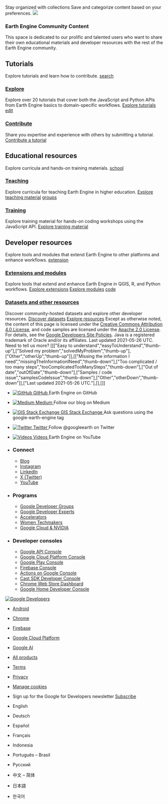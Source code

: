  
Stay organized with collections  Save and categorize content based on your preferences. 
![](https://developers.google.com/static/earth-engine/images/community.jpg)
###  Earth Engine Community Content 
This space is dedicated to our prolific and talented users who want to share their own educational materials and developer resources with the rest of the Earth Engine community. 
##  Tutorials 
Explore tutorials and learn how to contribute. 
[ search  ](https://developers.google.com/earth-engine/tutorials/community/explore)
###  [ Explore ](https://developers.google.com/earth-engine/tutorials/community/explore)
Explore over 20 tutorials that cover both the JavaScript and Python APIs from Earth Engine basics to domain-specific workflows. 
[Explore tutorials](https://developers.google.com/earth-engine/tutorials/community/explore)
[ edit  ](https://developers.google.com/earth-engine/tutorials/community/write)
###  [ Contribute ](https://developers.google.com/earth-engine/tutorials/community/write)
Share you expertise and experience with others by submitting a tutorial. 
[Contribute a tutorial](https://developers.google.com/earth-engine/tutorials/community/write)
##  Educational resources 
Explore curricula and hands-on training materials. 
[ school  ](https://developers.google.com/earth-engine/tutorials/edu)
###  [ Teaching ](https://developers.google.com/earth-engine/tutorials/edu)
Explore curricula for teaching Earth Engine in higher education. 
[Explore teaching material](https://developers.google.com/earth-engine/tutorials/edu)
[ groups  ](https://developers.google.com/earth-engine/tutorials/ttt)
###  [ Training ](https://developers.google.com/earth-engine/tutorials/ttt)
Explore training material for hands-on coding workshops using the JavaScript API. 
[Explore training material](https://developers.google.com/earth-engine/tutorials/ttt)
##  Developer resources 
Explore tools and modules that extend Earth Engine to other platforms and enhance workflows. 
[ extension  ](https://developers.google.com/earth-engine/tutorials/community/developer-resources#extensions)
###  [ Extensions and modules ](https://developers.google.com/earth-engine/tutorials/community/developer-resources#extensions)
Explore tools that extend and enhance Earth Engine in QGIS, R, and Python workflows. 
[Explore extensions](https://developers.google.com/earth-engine/tutorials/community/developer-resources#extensions) [Explore modules](https://developers.google.com/earth-engine/tutorials/community/developer-resources#modules)
[ code  ](https://developers.google.com/earth-engine/tutorials/community/developer-resources#datasets)
###  [ Datasets and other resources ](https://developers.google.com/earth-engine/tutorials/community/developer-resources#datasets)
Discover community-hosted datasets and explore other developer resources. 
[Discover datasets](https://developers.google.com/earth-engine/tutorials/community/developer-resources#datasets) [Explore resources](https://developers.google.com/earth-engine/tutorials/community/developer-resources#other_resources)
Except as otherwise noted, the content of this page is licensed under the [Creative Commons Attribution 4.0 License](https://creativecommons.org/licenses/by/4.0/), and code samples are licensed under the [Apache 2.0 License](https://www.apache.org/licenses/LICENSE-2.0). For details, see the [Google Developers Site Policies](https://developers.google.com/site-policies). Java is a registered trademark of Oracle and/or its affiliates.
Last updated 2021-05-26 UTC.
Need to tell us more?  [[["Easy to understand","easyToUnderstand","thumb-up"],["Solved my problem","solvedMyProblem","thumb-up"],["Other","otherUp","thumb-up"]],[["Missing the information I need","missingTheInformationINeed","thumb-down"],["Too complicated / too many steps","tooComplicatedTooManySteps","thumb-down"],["Out of date","outOfDate","thumb-down"],["Samples / code issue","samplesCodeIssue","thumb-down"],["Other","otherDown","thumb-down"]],["Last updated 2021-05-26 UTC."],[],[]] 
  * [ ![GitHub](https://developers.google.com/static/site-assets/logo-github.svg) GitHub  ](https://github.com/google/earthengine-api)
Earth Engine on GitHub
  * [ ![Medium](https://developers.google.com/static/site-assets/logo-medium.svg) Medium  ](https://medium.com/google-earth)
Follow our blog on Medium
  * [ ![GIS Stack Exchange](https://developers.google.com/static/site-assets/logo-gis-stack-exchange.svg) GIS Stack Exchange  ](https://gis.stackexchange.com/questions/tagged/google-earth-engine)
Ask questions using the google-earth-engine tag
  * [ ![Twitter](https://developers.google.com/static/site-assets/logo-twitter.svg) Twitter  ](https://twitter.com/googleearth)
Follow @googleearth on Twitter
  * [ ![Videos](https://www.gstatic.com/images/icons/material/product/2x/youtube_64dp.png) Videos  ](https://www.youtube.com/googleearth)
Earth Engine on YouTube


  * ### Connect
    * [ Blog ](https://googledevelopers.blogspot.com)
    * [ Instagram ](https://www.instagram.com/googlefordevs/)
    * [ LinkedIn ](https://www.linkedin.com/showcase/googledevelopers/)
    * [ X (Twitter) ](https://twitter.com/googledevs)
    * [ YouTube ](https://www.youtube.com/user/GoogleDevelopers)
  * ### Programs
    * [ Google Developer Groups ](https://developers.google.com/community)
    * [ Google Developer Experts ](https://developers.google.com/community/experts)
    * [ Accelerators ](https://developers.google.com/community/accelerators)
    * [ Women Techmakers ](https://developers.google.com/womentechmakers)
    * [ Google Cloud & NVIDIA ](https://developers.google.com/community/nvidia)
  * ### Developer consoles
    * [ Google API Console ](https://console.developers.google.com)
    * [ Google Cloud Platform Console ](https://console.cloud.google.com)
    * [ Google Play Console ](https://play.google.com/apps/publish)
    * [ Firebase Console ](https://console.firebase.google.com)
    * [ Actions on Google Console ](https://console.actions.google.com)
    * [ Cast SDK Developer Console ](https://cast.google.com/publish)
    * [ Chrome Web Store Dashboard ](https://chrome.google.com/webstore/developer/dashboard)
    * [ Google Home Developer Console ](https://console.home.google.com)


[ ![Google Developers](https://www.gstatic.com/devrel-devsite/prod/vce7dc8716edeb3714adfe4dd15b25490031be374149e3613a8b7fb0be9fc4a25/developers/images/lockup-google-for-developers.svg) ](https://developers.google.com/)
  * [ Android ](https://developer.android.com)
  * [ Chrome ](https://developer.chrome.com/home)
  * [ Firebase ](https://firebase.google.com)
  * [ Google Cloud Platform ](https://cloud.google.com)
  * [ Google AI ](https://ai.google.dev/)
  * [ All products ](https://developers.google.com/products)


  * [ Terms ](https://developers.google.com/terms/site-terms)
  * [ Privacy ](https://policies.google.com/privacy)
  * [ Manage cookies ](https://developers.google.com/earth-engine/tutorials)
  * Sign up for the Google for Developers newsletter [ Subscribe ](https://developers.google.com/newsletter/subscribe)


  * English
  * Deutsch
  * Español
  * Français
  * Indonesia
  * Português – Brasil
  * Русский
  * 中文 – 简体
  * 日本語
  * 한국어


